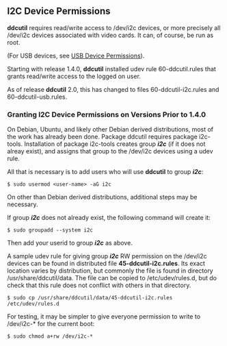 ## I2C Device Permissions<a name="i2c_permissions"></a>

**ddcutil** requires read/write access to /dev/i2c devices, or more precisely all /dev/i2c devices associated with video cards. It can, of course, be run as root.

(For USB devices, see [USB Device Permissions](usb_permissions.md)).

Starting with release 1.4.0, **ddcutil** installed udev rule 60-ddcutil.rules that grants read/write access to the logged on user.

As of release **ddcutil** 2.0, this has changed to files 60-ddcutil-i2c.rules and  60-ddcutil-usb.rules. 

### Granting I2C Device Permissions on Versions Prior to 1.4.0

On Debian, Ubuntu, and likely other Debian derived distributions, most of the work has already been done.
Package ddcutil requires package i2c-tools. Installation of package i2c-tools creates group ***i2c*** (if it does not alreay exist), and assigns that group to the
/dev/i2c devices using a udev rule. 

All that is necessary is to add users who will use **ddcutil** to group ***i2c***: 
~~~
$ sudo usermod <user-name> -aG i2c
~~~

On other than Debian derived distributions, additional steps may be necessary. 

If group ***i2c*** does not already exist, the following command will create it: 
~~~
$ sudo groupadd --system i2c
~~~

Then add your userid to group ***i2c*** as above.

A sample udev rule for giving group ***i2c*** RW permission on the /dev/i2c devices 
can be found in distributed file **45-ddcutil-i2c.rules**.  Its exact location varies by distribution, but 
commonly the file is found in directory /usr/share/ddcutil/data.  The file can be copied to 
/etc/udev/rules.d, but do check that this rule does not conflict with others in that directory.
~~~
$ sudo cp /usr/share/ddcutil/data/45-ddcutil-i2c.rules /etc/udev/rules.d
~~~

For testing, it may be simpler to give everyone permission to write to 
/dev/i2c-* for the current boot:
~~~
$ sudo chmod a+rw /dev/i2c-*
~~~

